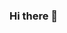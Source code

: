 ### Hi there 👋

<!--
**Geraldine1990/geraldine1990** is a ✨ _special_ ✨ repository because its `README.md` (this file) appears on your GitHub profile.

Here are some ideas to get you started:

"I'm a newbie in Information Technology";
   always trying to cope with the new era of technology;
- 🤔 not too soon but gonna be on top someday..
- 📫taking slow steps forward ...
- 😄Call me by my name.,its jing: ...
- ⚡ This is a dream...gonna finish the line.., 

That's all : ...
-->

